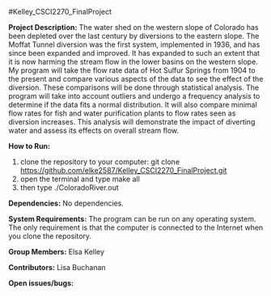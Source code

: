#Kelley_CSCI2270_FinalProject

**Project Description:**
The water shed on the western slope of Colorado has been depleted over the last century by diversions to the eastern slope. The Moffat Tunnel diversion was the first system, implemented in 1936, and has since been expanded and improved.  It has expanded to such an extent that it is now harming the stream flow in the lower basins on the western slope.  My program will take the flow rate data of Hot Sulfur Springs from 1904 to the present and compare various aspects of the data to see the effect of the diversion. These comparisons will be done through statistical analysis.  The program will take into account outliers and undergo a frequency analysis to determine if the data fits a normal distribution.  It will also compare minimal flow rates for fish and water purification plants to flow rates seen as diversion increases. This analysis will demonstrate the impact of diverting water and assess its effects on overall stream flow.    

**How to Run:**
1. clone the repository to your computer: git clone https://github.com/elke2587/Kelley_CSCI2270_FinalProject.git
2. open the terminal and type make all
3. then type ./ColoradoRiver.out

**Dependencies:**
No dependencies.

**System Requirements:**
The program can be run on any operating system. The only requirement is that the computer is connected to the Internet when you clone the repository. 

**Group Members:**
Elsa Kelley

**Contributors:**
Lisa Buchanan

**Open issues/bugs:**



